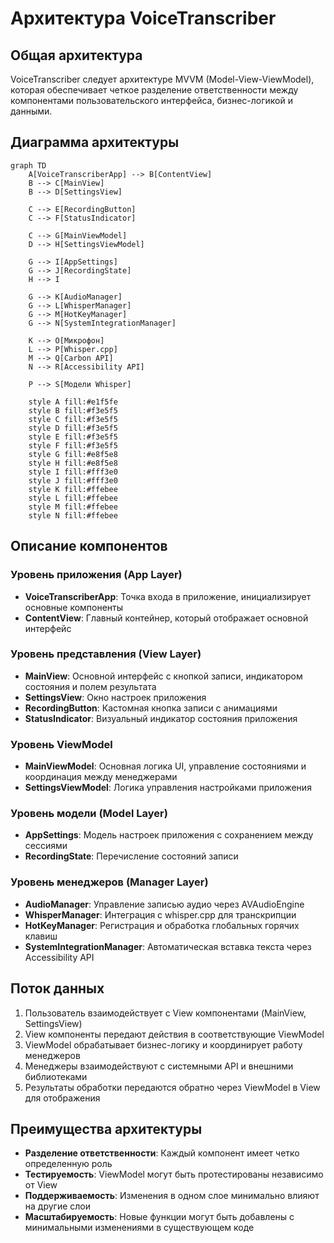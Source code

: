 # Архитектура VoiceTranscriber

## Общая архитектура

VoiceTranscriber следует архитектуре MVVM (Model-View-ViewModel), которая обеспечивает четкое разделение ответственности между компонентами пользовательского интерфейса, бизнес-логикой и данными.

## Диаграмма архитектуры

```mermaid
graph TD
    A[VoiceTranscriberApp] --> B[ContentView]
    B --> C[MainView]
    B --> D[SettingsView]
    
    C --> E[RecordingButton]
    C --> F[StatusIndicator]
    
    C --> G[MainViewModel]
    D --> H[SettingsViewModel]
    
    G --> I[AppSettings]
    G --> J[RecordingState]
    H --> I
    
    G --> K[AudioManager]
    G --> L[WhisperManager]
    G --> M[HotKeyManager]
    G --> N[SystemIntegrationManager]
    
    K --> O[Микрофон]
    L --> P[Whisper.cpp]
    M --> Q[Carbon API]
    N --> R[Accessibility API]
    
    P --> S[Модели Whisper]
    
    style A fill:#e1f5fe
    style B fill:#f3e5f5
    style C fill:#f3e5f5
    style D fill:#f3e5f5
    style E fill:#f3e5f5
    style F fill:#f3e5f5
    style G fill:#e8f5e8
    style H fill:#e8f5e8
    style I fill:#fff3e0
    style J fill:#fff3e0
    style K fill:#ffebee
    style L fill:#ffebee
    style M fill:#ffebee
    style N fill:#ffebee
```

## Описание компонентов

### Уровень приложения (App Layer)
- **VoiceTranscriberApp**: Точка входа в приложение, инициализирует основные компоненты
- **ContentView**: Главный контейнер, который отображает основной интерфейс

### Уровень представления (View Layer)
- **MainView**: Основной интерфейс с кнопкой записи, индикатором состояния и полем результата
- **SettingsView**: Окно настроек приложения
- **RecordingButton**: Кастомная кнопка записи с анимациями
- **StatusIndicator**: Визуальный индикатор состояния приложения

### Уровень ViewModel
- **MainViewModel**: Основная логика UI, управление состояниями и координация между менеджерами
- **SettingsViewModel**: Логика управления настройками приложения

### Уровень модели (Model Layer)
- **AppSettings**: Модель настроек приложения с сохранением между сессиями
- **RecordingState**: Перечисление состояний записи

### Уровень менеджеров (Manager Layer)
- **AudioManager**: Управление записью аудио через AVAudioEngine
- **WhisperManager**: Интеграция с whisper.cpp для транскрипции
- **HotKeyManager**: Регистрация и обработка глобальных горячих клавиш
- **SystemIntegrationManager**: Автоматическая вставка текста через Accessibility API

## Поток данных

1. Пользователь взаимодействует с View компонентами (MainView, SettingsView)
2. View компоненты передают действия в соответствующие ViewModel
3. ViewModel обрабатывает бизнес-логику и координирует работу менеджеров
4. Менеджеры взаимодействуют с системными API и внешними библиотеками
5. Результаты обработки передаются обратно через ViewModel в View для отображения

## Преимущества архитектуры

- **Разделение ответственности**: Каждый компонент имеет четко определенную роль
- **Тестируемость**: ViewModel могут быть протестированы независимо от View
- **Поддерживаемость**: Изменения в одном слое минимально влияют на другие слои
- **Масштабируемость**: Новые функции могут быть добавлены с минимальными изменениями в существующем коде